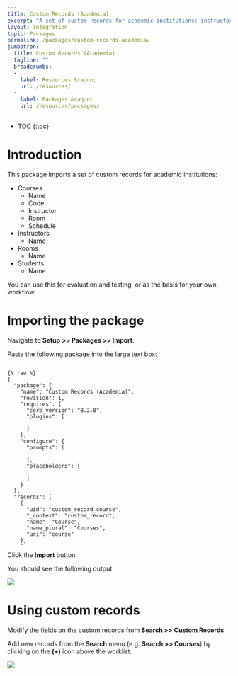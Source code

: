 ```yaml
---
title: Custom Records (Academia)
excerpt: "A set of custom records for academic institutions: instructors, courses, rooms, and students."
layout: integration
topic: Packages
permalink: /packages/custom-records-academia/
jumbotron:
  title: Custom Records (Academia)
  tagline: ""
  breadcrumbs:
  -
    label: Resources &raquo;
    url: /resources/
  -
    label: Packages &raquo;
    url: /resources/packages/
---
```


* TOC
{:toc}

# Introduction

This package imports a set of custom records for academic institutions:

* Courses
  * Name
  * Code
  * Instructor
  * Room
  * Schedule
* Instructors
  * Name
* Rooms
  * Name
* Students
  * Name

You can use this for evaluation and testing, or as the basis for your own workflow.

# Importing the package

Navigate to **Setup >> Packages >> Import**.

Paste the following package into the large text box:

<pre style="max-height: 29.25em;">
<code class="language-json">
{% raw %}
{
  "package": {
    "name": "Custom Records (Academia)",
    "revision": 1,
    "requires": {
      "cerb_version": "8.2.8",
      "plugins": [

      ]
    },
    "configure": {
      "prompts": [

      ],
      "placeholders": [

      ]
    }
  },
  "records": [
    {
      "uid": "custom_record_course",
      "_context": "custom_record",
      "name": "Course",
      "name_plural": "Courses",
      "uri": "course"
    },
    {
      "uid": "custom_record_instructor",
      "_context": "custom_record",
      "name": "Instructor",
      "name_plural": "Instructors",
      "uri": "instructor"
    },
    {
      "uid": "custom_record_room",
      "_context": "custom_record",
      "name": "Room",
      "name_plural": "Rooms",
      "uri": "room"
    },
    {
      "uid": "custom_record_student",
      "_context": "custom_record",
      "name": "Student",
      "name_plural": "Students",
      "uri": "student"
    },
    {
      "uid": "field_course_instructor",
      "_context": "custom_field",
      "context": "course",
      "name": "Instructor",
      "type": "L",
      "params": {
        "context": "contexts.custom_record.{{{uid.custom_record_instructor}}}"
      }
    },
    {
      "uid": "field_course_room",
      "_context": "custom_field",
      "context": "course",
      "name": "Room",
      "type": "L",
      "params": {
        "context": "contexts.custom_record.{{{uid.custom_record_room}}}"
      }
    },
    {
      "uid": "field_course_code",
      "_context": "custom_field",
      "context": "course",
      "name": "Code",
      "type": "S"
    },
    {
      "uid": "field_course_schedule",
      "_context": "custom_field",
      "context": "course",
      "name": "Schedule",
      "type": "S"
    },
    {
      "uid": "instructor_codd",
      "_context": "instructor",
      "name": "Codd, Ted"
    },
    {
      "uid": "instructor_emell",
      "_context": "instructor",
      "name": "Emell, H.T."
    },
    {
      "uid": "room_berners",
      "_context": "room",
      "name": "Berners-Lee Hall"
    },
    {
      "uid": "room_ibm",
      "_context": "room",
      "name": "IBM Auditorium"
    },
    {
      "uid": "course_cs120",
      "_context": "course",
      "name": "CS120: Introduction to Web Application Development",
      "custom_{{{uid.field_course_code}}}": "CS120",
      "custom_{{{uid.field_course_schedule}}}": "MWF 2:00-4:04p",
      "custom_{{{uid.field_course_instructor}}}": "{{{uid.instructor_emell}}}",
      "custom_{{{uid.field_course_room}}}": "{{{uid.room_berners}}}"
    },
    {
      "uid": "course_cs140",
      "_context": "course",
      "name": "CS140: Introduction to Databases",
      "custom_{{{uid.field_course_code}}}": "CS140",
      "custom_{{{uid.field_course_schedule}}}": "TuTh 7:23-8:03p",
      "custom_{{{uid.field_course_instructor}}}": "{{{uid.instructor_codd}}}",
      "custom_{{{uid.field_course_room}}}": "{{{uid.room_ibm}}}"
    }
  ],
  "settings": {
    "cerberusweb.core": {
      "card:contexts.custom_record.{{{uid.custom_record_course}}}": "[\"custom_{{{uid.field_course_code}}}\",\"custom_{{{uid.field_course_instructor}}}__label\",\"custom_{{{uid.field_course_room}}}__label\",\"custom_{{{uid.field_course_schedule}}}\",\"owner__label\",\"updated_at\"]"
    }
  }
}
{% endraw %}
</code>
</pre>

Click the **Import** button.

You should see the following output:

<div class="cerb-screenshot">
<img src="/assets/images/packages/custom-records-academia/imported.png" class="screenshot">
</div>

# Using custom records

Modify the fields on the custom records from **Search >> Custom Records**.

Add new records from the **Search** menu (e.g. **Search >> Courses**) by clicking on the **(+)** icon above the worklist.

<div class="cerb-screenshot">
<img src="/assets/images/packages/custom-records-academia/custom-records-peek.png" class="screenshot">
</div>
